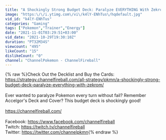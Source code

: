 ```yaml
---
title: "A Shockingly Strong Budget Deck: Paralyze EVERYTHING With Zekrom!"
image: "https:\/\/i.ytimg.com\/vi\/k4lY-ENhTus\/hqdefault.jpg"
vid_id: "k4lY-ENhTus"
categories: "Gaming"
tags: ["Pokemon","Trainer","Energy"]
date: "2021-11-01T03:29:51+03:00"
vid_date: "2021-10-29T19:30:10Z"
duration: "PT32M34S"
viewcount: "495"
likeCount: "15"
dislikeCount: "0"
channel: "ChannelPokemon - ChannelFireball"
---
```

{% raw %}Check Out the Decklist and Buy the Cards: <a rel="nofollow" target="blank" href="https://strategy.channelfireball.com/all-strategy/pkmn/a-shockingly-strong-budget-deck-paralyze-everything-with-zekrom/">https://strategy.channelfireball.com/all-strategy/pkmn/a-shockingly-strong-budget-deck-paralyze-everything-with-zekrom/</a><br /><br />Ever wanted to paralyze Pokemon every turn without fail? Remember Accelgor's Deck and Cover? This budget deck is shockingly good!<br /><br /><a rel="nofollow" target="blank" href="https://channelfireball.com/">https://channelfireball.com/</a><br /><br />Facebook:  <a rel="nofollow" target="blank" href="https://www.facebook.com/channelfireball">https://www.facebook.com/channelfireball</a><br />Twitch: <a rel="nofollow" target="blank" href="https://twitch.tv/channelfireball">https://twitch.tv/channelfireball</a><br />Twitter: <a rel="nofollow" target="blank" href="https://twitter.com/channelpkmn">https://twitter.com/channelpkmn</a>{% endraw %}
